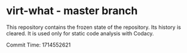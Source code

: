 # virt-what - master branch

This repository contains the frozen state of the repository.
Its history is cleared. It is used only for static code
analysis with Codacy.

Commit Time: 1714552621